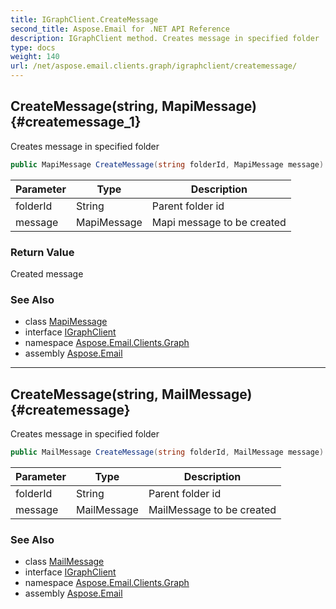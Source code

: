 ```yaml
---
title: IGraphClient.CreateMessage
second_title: Aspose.Email for .NET API Reference
description: IGraphClient method. Creates message in specified folder
type: docs
weight: 140
url: /net/aspose.email.clients.graph/igraphclient/createmessage/
---
```

## CreateMessage(string, MapiMessage) {#createmessage_1}

Creates message in specified folder

```csharp
public MapiMessage CreateMessage(string folderId, MapiMessage message)
```

| Parameter | Type | Description |
| --- | --- | --- |
| folderId | String | Parent folder id |
| message | MapiMessage | Mapi message to be created |

### Return Value

Created message

### See Also

* class [MapiMessage](../../../aspose.email.mapi/mapimessage/)
* interface [IGraphClient](../)
* namespace [Aspose.Email.Clients.Graph](../../igraphclient/)
* assembly [Aspose.Email](../../../)

---

## CreateMessage(string, MailMessage) {#createmessage}

Creates message in specified folder

```csharp
public MailMessage CreateMessage(string folderId, MailMessage message)
```

| Parameter | Type | Description |
| --- | --- | --- |
| folderId | String | Parent folder id |
| message | MailMessage | MailMessage to be created |

### See Also

* class [MailMessage](../../../aspose.email/mailmessage/)
* interface [IGraphClient](../)
* namespace [Aspose.Email.Clients.Graph](../../igraphclient/)
* assembly [Aspose.Email](../../../)


